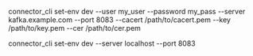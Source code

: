 connector_cli set-env dev --user my_user --password my_pass --server kafka.example.com --port 8083 --cacert /path/to/cacert.pem --key /path/to/key.pem --cer /path/to/cer.pem

connector_cli set-env dev --server localhost --port 8083
